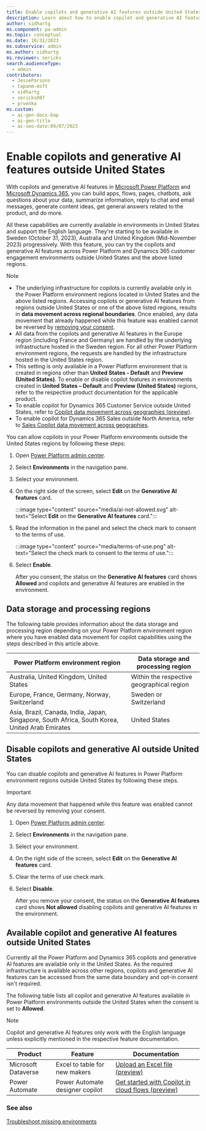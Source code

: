 ```yaml
---
title: Enable copilots and generative AI features outside United States
description: Learn about how to enable copilot and generative AI features in Power Platform environments located outside United States.
author: sidhartg
ms.component: pa-admin
ms.topic: conceptual
ms.date: 10/31/2023
ms.subservice: admin
ms.author: sidhartg
ms.reviewer: sericks
search.audienceType:
  - admin
contributors: 
  - JesseParsons
  - tapanm-msft
  - sidhartg
  - sericks007
  - prvenka
ms.custom:
  - ai-gen-docs-bap
  - ai-gen-title
  - ai-seo-date:09/07/2023
---
```


# Enable copilots and generative AI features outside United States

With copilots and generative AI features in [Microsoft Power Platform](/power-platform/) and [Microsoft Dynamics 365](/dynamics365/), you can build apps, flows, pages, chatbots, ask questions about your data, summarize information, reply to chat and email messages, generate content ideas, get general answers related to the product, and do more.

All these capabilities are currently available in environments in United States and support the English language. They're starting to be available in Sweden (October 31, 2023), Australia and United Kingdom (Mid-November 2023) progressively. With this feature, you can try the copilots and generative AI features across Power Platform and Dynamics 365 customer engagement environments outside United States and the above listed regions.

> [!NOTE]
> - The underlying infrastructure for copilots is currently available only in the Power Platform environment regions located in United States and the above listed regions. Accessing copilots or generative AI features from regions outside United States or one of the above listed regions, results in **data movement across regional boundaries**. Once enabled, any data movement that already happened while this feature was enabled cannot be reversed by [removing your consent](#disable-copilots-and-generative-ai-outside-united-states).
> - All data from the copilots and generative AI features in the Europe region (including France and Germany) are handled by the underlying infrastructure hosted in the Sweden region. For all other Power Platform environment regions, the requests are handled by the infrastructure hosted in the United States region.
> - This setting is only available in a Power Platform environment that is created in regions other than **United States - Default** and **Preview (United States)**. To enable or disable copilot features in environments created in **United States – Default** and **Preview (United States)** regions, refer to the respective product documentation for the applicable product.
> - To enable copilot for Dynamics 365 Customer Service outside United States, refer to [Copilot data movement across geographies (preview)](/dynamics365/customer-service/copilot-data-movement).
> - To enable copilot for Dynamics 365 Sales outside North America, refer to [Sales Copilot data movement across geographies](/dynamics365/sales/sales-copilot-data-movement).

You can allow copilots in your Power Platform environments outside the United States regions by following these steps:

1. Open [Power Platform admin center](https://admin.powerplatform.microsoft.com).

1. Select **Environments** in the navigation pane.

1. Select your environment.

1. On the right side of the screen, select **Edit** on the **Generative AI features** card.

    :::image type="content" source="media/ai-not-allowed.svg" alt-text="Select **Edit** on the **Generative AI features** card.":::

1. Read the information in the panel and select the check mark to consent to the terms of use.

    :::image type="content" source="media/terms-of-use.png" alt-text="Select the check mark to consent to the terms of use.":::

1. Select **Enable**.

    After you consent, the status on the **Generative AI features** card shows **Allowed** and copilots and generative AI features are enabled in the environment.

## Data storage and processing regions

The following table provides information about the data storage and processing region depending on your Power Platform environment region where you have enabled data movement for copilot capabilities using the steps described in this article above.

| Power Platform environment region | Data storage and processing region |
| - | - |
| Australia, United Kingdom, United States | Within the respective geographical region |
| Europe, France, Germany, Norway, Switzerland  | Sweden or Switzerland |
| Asia, Brazil, Canada, India, Japan, Singapore, South Africa, South Korea, United Arab Emirates  | United States |

## Disable copilots and generative AI outside United States

You can disable copilots and generative AI features in Power Platform environment regions outside United States by following these steps.

> [!IMPORTANT]
> Any data movement that happened while this feature was enabled cannot be reversed by removing your consent.

1. Open [Power Platform admin center](https://admin.powerplatform.microsoft.com).

1. Select **Environments** in the navigation pane.

1. Select your environment.

1. On the right side of the screen, select **Edit** on the **Generative AI features** card.

1. Clear the terms of use check mark.

1. Select **Disable**.

    After you remove your consent, the status on the **Generative AI features** card shows **Not allowed** disabling copilots and generative AI features in the environment.

## Available copilot and generative AI features outside United States

Currently all the Power Platform and Dynamics 365 copilots and generative AI features are available only in the United States. As the required infrastructure is available across other regions, copilots and generative AI features can be accessed from the same data boundary and opt-in consent isn't required.

The following table lists all copilot and generative AI features available in Power Platform environments outside the United States when the consent is set to **Allowed**.

> [!NOTE]
> Copilot and generative AI features only work with the English language unless explicitly mentioned in the respective feature documentation.

| Product | Feature  | Documentation
|-------------------------|-------------------------|-------------------------|
| Microsoft Dataverse | Excel to table for new makers | [Upload an Excel file (preview)](/power-apps/maker/data-platform/create-edit-entities-portal#upload-an-excel-file-preview) |
| Power Automate | Power Automate designer copilot | [Get started with Copilot in cloud flows (preview)](/power-automate/get-started-with-copilot) |

### See also

[Troubleshoot missing environments](troubleshoot-missing-environments.md)
